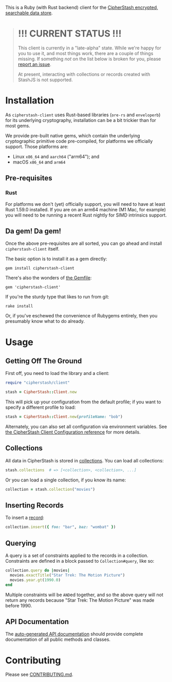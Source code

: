 This is a Ruby (with Rust backend) client for the [CipherStash encrypted, searchable data store](https://cipherstash.com).

> # !!! CURRENT STATUS !!!
>
> This client is currently in a "late-alpha" state.
> While we're happy for you to use it, and most things work, there are a couple of things missing.
> If something *not* on the list below is broken for you, please [report an issue](https://github.com/cipherstash/ruby-client/issues).
>
> At present, interacting with collections or records created with StashJS is not supported.


# Installation

As `cipherstash-client` uses Rust-based libraries (`ore-rs` and `enveloperb`) for its underlying cryptography, installation can be a bit trickier than for most gems.

We provide pre-built native gems, which contain the underlying cryptographic primitive code pre-compiled, for platforms we officially support.
Those platforms are:

* Linux `x86_64` and `aarch64` ("arm64"); and
* macOS `x86_64` and `arm64`


## Pre-requisites

### Rust

For platforms we don't (yet) officially support, you will need to have at least Rust 1.59.0 installed.
If you are on an arm64 machine (M1 Mac, for example) you will need to be running a recent Rust nightly for SIMD intrinsics support.


## Da gem!  Da gem!

Once the above pre-requisites are all sorted, you can go ahead and install `cipherstash-client` itself.

The basic option is to install it as a gem directly:

    gem install cipherstash-client

There's also the wonders of [the Gemfile](http://bundler.io):

    gem 'cipherstash-client'

If you're the sturdy type that likes to run from git:

    rake install

Or, if you've eschewed the convenience of Rubygems entirely, then you
presumably know what to do already.


# Usage

## Getting Off The Ground

First off, you need to load the library and a client:

```ruby
require "cipherstash/client"

stash = CipherStash::Client.new
```

This will pick up your configuration from the default profile; if you want to specify a different profile to load:

```ruby
stash = CipherStash::Client.new(profileName: "bob")
```

Alternately, you can also set all configuration via environment variables.
See [the CipherStash Client Configuration reference](https://docs.cipherstash.com/reference/client-configuration.html) for more details.


## Collections

All data in CipherStash is stored in [collections](https://docs.cipherstash.com/reference/glossary.html#collection).
You can load all collections:


```ruby
stash.collections  # => [<collection>, <collection>, ...]
```

Or you can load a single collection, if you know its name:

```ruby
collection = stash.collection("movies")
```


## Inserting Records

To insert a [record](https://docs.cipherstash.com/reference/glossary.html#record):

```ruby
collection.insert({ foo: "bar", baz: "wombat" })
```


## Querying

A query is a set of constraints applied to the records in a collection.
Constraints are defined in a block passed to `Collection#query`, like so:

```ruby
collection.query do |movies|
  movies.exactTitle("Star Trek: The Motion Picture")
  movies.year.gt(1990.0)
end
```

Multiple constraints will be `AND`ed together, and so the above query will not return any records because "Star Trek: The Motion Picture" was made before 1990.


## API Documentation

The [auto-generated API documentation](https://rubydoc.info/gems/cipherstash-client) should provide complete documentation of all public methods and classes.



# Contributing

Please see [CONTRIBUTING.md](CONTRIBUTING.md).


